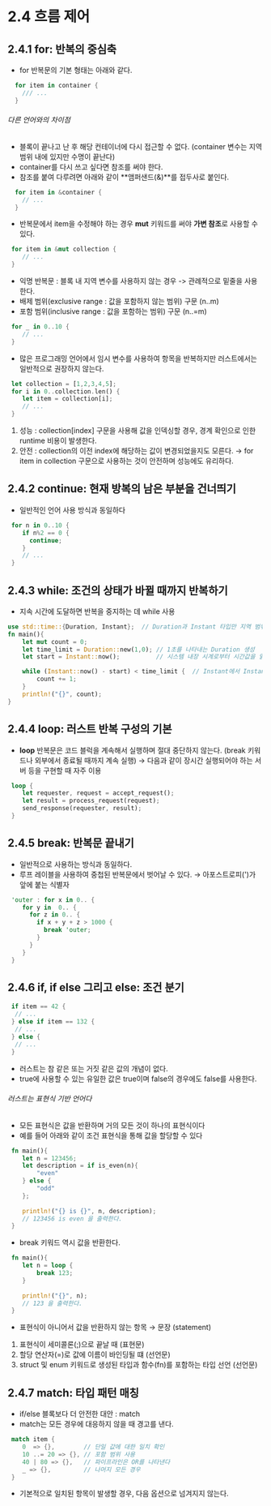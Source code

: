 2.4 흐름 제어
==

2.4.1 for: 반복의 중심축
---
 - for 반복문의 기본 형태는 아래와 같다.
```rust
  for item in container {
    /// ...
  }
```
 ###### 다른 언어와의 차이점
 - 블록이 끝나고 난 후 해당 컨테이너에 다시 접근할 수 없다.
   (container 변수는 지역 범위 내에 있지만 수명이 끝난다)
 - container를 다시 쓰고 싶다면 참조를 써야 한다.
 - 참조를 붙여 다루려면 아래와 같이 **앰퍼샌드(&)**를 접두사로 붙인다.

```rust
  for item in &container {
    // ...
  }
```
 
 - 반복문에서 item을 수정해야 하는 경우 **mut** 키워드를 써야 **가변 참조**로 사용할 수 있다.
```rust
 for item in &mut collection {
    // ...
 }
```
 
 - 익명 반복문 : 블록 내 지역 변수를 사용하지 않는 경우 -> 관례적으로 밑줄을 사용한다.
 - 배제 범위(exclusive range : 값을 포함하지 않는 범위) 구문 (n..m)
 - 포함 범위(inclusive range : 값을 포함하는 범위) 구문 (n..=m)
```rust
 for _ in 0..10 {
    // ...
 }
```

 - 많은 프로그래밍 언어에서 임시 변수를 사용하여 항목을 반복하지만 러스트에서는 일반적으로 권장하지 않는다.
```rust
 let collection = [1,2,3,4,5];
 for i in 0..collection.len() {
    let item = collection[i];
    // ...
 }
```
  1. 성능 : collection[index] 구문을 사용해 값을 인덱싱할 경우, 경계 확인으로 인한 runtime 비용이 발생한다.
  2. 안전 : collection의 이전 index에 해당하는 값이 변경되었을지도 모른다.
 → for item in collection 구문으로 사용하는 것이 안전하며 성능에도 유리하다.
 
2.4.2 continue: 현재 방복의 남은 부분을 건너띄기
---
- 일반적인 언어 사용 방식과 동일하다
```rust
 for n in 0..10 {
    if n%2 == 0 {
      continue;
    }
    // ...
 }
```
 
2.4.3 while: 조건의 상태가 바뀔 때까지 반복하기
---
- 지속 시간에 도달하면 반복을 중지하는 데 while 사용
```rust
use std::time::{Duration, Instant};  // Duration과 Instant 타입만 지역 범위로 가져온다
fn main(){
    let mut count = 0;
    let time_limit = Duration::new(1,0); // 1초를 나타내는 Duration 생성
    let start = Instant::now();          // 시스템 내장 시계로부터 시간값을 읽어온다

    while (Instant::now() - start) < time_limit {  // Instant에서 Instant를 빼면 Duration이 반환된다
        count += 1;
    }
    println!("{}", count);
}
```

2.4.4 loop: 러스트 반복 구성의 기본
---
 - **loop** 반복문은 코드 블럭을 계속해서 실행하며 절대 중단하지 않는다. (break 키워드나 외부에서 종료될 때까지 계속 실행)
 → 다음과 같이 장시간 실행되어야 하는 서버 등을 구현할 때 자주 이용
 
```rust
 loop {
    let requester, request = accept_request();
    let result = process_request(request);
    send_response(requester, result);
 }
```

2.4.5 break: 반복문 끝내기
---
- 일반적으로 사용하는 방식과 동일하다.
- 루프 레이블을 사용하여 중첩된 반복문에서 벗어날 수 있다.
  → 아포스트로피(')가 앞에 붙는 식별자
```rust
 'outer : for x in 0.. {
    for y in  0.. {
      for z in 0.. {
        if x + y + z > 1000 {
          break 'outer;
        }
      }
    }
 } 
```

2.4.6 if, if else 그리고 else: 조건 분기
---
```rust
 if item == 42 {
  // ...
 } else if item == 132 {
  // ...
 } else {
  // ...
 }
```
- 러스트는 참 같은 또는 거짓 같은 값의 개념이 없다.
- true에 사용할 수 있는 유일한 값은 true이며 false의 경우에도 false를 사용한다.

###### 러스트는 표현식 기반 언어다
- 모든 표현식은 값을 반환하며 거의 모든 것이 하나의 표현식이다
- 예를 들어 아래와 같이 조건 표현식을 통해 값을 할당할 수 있다
```rust
 fn main(){
    let n = 123456;
    let description = if is_even(n){
        "even"
    } else {
        "odd"
    };
    
    println!("{} is {}", n, description);
    // 123456 is even 을 출력한다.
 }
```
- break 키워드 역시 값을 반환한다.
```rust
 fn main(){
    let n = loop {
        break 123;
    }
    
    println!("{}", n);
    // 123 을 출력한다.
 }
```

- 표현식이 아니어서 값을 반환하지 않는 항목 → 문장 (statement)
 1. 표현식이 세미콜론(;)으로 끝날 때 (표현문)
 2. 할당 연산자(=)로 값에 이름이 바인딩될 떄 (선언문)
 3. struct 및 enum 키워드로 생성된 타입과 함수(fn)를 포함하는 타입 선언 (선언문)
 
2.4.7 match: 타입 패턴 매칭
---
- if/else 블록보다 더 안전한 대안 : match
- match는 모든 경우에 대응하지 않을 때 경고를 낸다.
```rust
 match item {
    0  => {},        // 단일 값에 대한 일치 확인
    10 ..= 20 => {}, // 포함 범위 사용
    40 | 80 => {},   // 파이프라인은 OR를 나타낸다
    _ => {},         // 나머지 모든 경우
 }
```
- 기본적으로 일치된 항목이 발생할 경우, 다음 옵션으로 넘겨지지 않는다.

